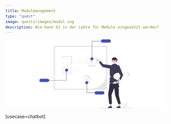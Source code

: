 ```yaml
---
title: Modulmanagement
type: "quest"
image: quests/images/modul.svg
description: Wie kann KI in der Lehre für Module eingesetzt werden? 
---
```





![Wissenschaftliches Arbeiten](images/modul.svg)



[usecase=chatbot]
